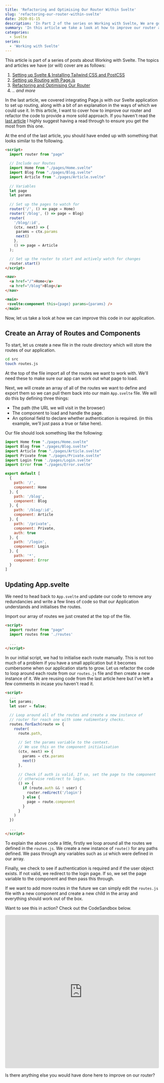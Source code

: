 ```yaml
---
title: 'Refactoring and Optimising Our Router Within Svelte'
slug: 'refactoring-our-router-within-svelte'
date: 2020-01-15
description: 'In Part 2 of the series on Working with Svelte, We are going to take a look at how to improve our router (implemented with Page.js) and refactor the code to provide a more solid approach. We will also set up our application to easily add in new routes.'
summary: 'In this article we take a look at how to improve our router and refactor the code to provide a more solid approach'
categories:
  - Svelte
series:
  - 'Working with Svelte'
---
```

<div class="rounded-lg p-6 lg:p-8 bg-site-orange mb-10">
  <p>This article is part of a series of posts about Working with Svelte. The topics and articles we have (or will) cover are as follows:</p>
  <ol>
    <li><a class="no-underscore no-hover font-semibold inline" href="/posts/setting-up-svelte-and-integrating-tailwind-css">Setting up Svelte & Installing Tailwind CSS and PostCSS</a></li>
    <li><a class="no-underscore no-hover font-semibold inline" href="/posts/setting-up-routing-in-svelte-with-pagejs">Setting up Routing with Page.js</a></li>
    <li><a class="no-underscore no-hover font-semibold inline" href="#">Refactoring and Optimising Our Router</a></li>
    <li><i>.. and more</i></li>
  </ol>
</div>

In the last article, we covered integrating Page.js with our Svelte application to set up routing, along with a bit of an explanation in the ways of which we could use it. In this article, I want to cover how to improve our router and refactor the code to provide a more solid approach. If you haven't read the [last article](https://jackwhiting.co.uk/posts/setting-up-routing-in-svelte-with-pagejs/) I highly suggest having a read through to ensure you get the most from this one.

At the end of the last article, you should have ended up with something that looks similar to the following.

```html
<script>
  import router from "page"
  
  // Include our Routes
  import Home from "./pages/Home.svelte"
  import Blog from "./pages/Blog.svelte"
  import Article from "./pages/Article.svelte"
  
  // Variables
  let page
  let params
  
  // Set up the pages to watch for
  router('/', () => page = Home)
  router('/blog', () => page = Blog)
  router(
    '/blog/:id', 
    (ctx, next) => {
     params = ctx.params
     next()
    }, 
    () => page = Article
  );

  // Set up the router to start and actively watch for changes
  router.start()
</script>

<nav>
  <a href="/">Home</a>
  <a href="/blog">Blog</a>
</nav>

<main>
 <svelte:component this={page} params={params} />
</main>
```

Now, let us take a look at how we can improve this code in our application.

## Create an Array of Routes and Components

To start, let us create a new file in the route directory which will store the routes of our application.

```bash
cd src
touch routes.js
```

At the top of the file import all of the routes we want to work with. We'll need these to make sure our app can work out what page to load.

Next, we will create an array of all of the routes we want to define and export them so we can pull them back into our main `App.svelte` file. We will do this by defining three things:

- The path (the URL we will visit in the browser)
- The component to load and handle the page.
- An optional field to declare whether authentication is required. (in this example, we'll just pass a true or false here).

Our file should look something like the following:

```js
import Home from "./pages/Home.svelte"
import Blog from "./pages/Blog.svelte"
import Article from "./pages/Article.svelte"
import Private from "./pages/Private.svelte"
import Login from './pages/Login.svelte'
import Error from "./pages/Error.svelte"

export default [
  {
    path: '/',
    component: Home
  }, {
    path: '/blog',
    component: Blog
  }, {
    path: '/blog/:id',
    component: Article
  }, {
    path: '/private',
    component: Private,
    auth: true
  }, {
    path: '/login',
    component: Login
  }, {
    path: '*',
    component: Error
  }
]
```

## Updating App.svelte

We need to head back to `App.svelte` and update our code to remove any redundancies and write a few lines of code so that our Application understands and initialises the routes. 

Import our array of routes we just created at the top of the file.

```html
<script>
  import router from "page"
  import routes from './routes'
  
  ...
</script>
```

In our initial script, we had to initialise each route manually. This is not too much of a problem if you have a small application but it becomes cumbersome when our application starts to grow. Let us refactor the code to loop around each route from our `routes.js` file and then create a new instance of it. We are reusing code from the last article here but I've left a few comments in incase you haven't read it.

```html
<script>
  ...
  let params;
  let user = false;

  // Loop around all of the routes and create a new instance of
  // router for reach one with some rudimentary checks.
  routes.forEach(route => {
    router(
      route.path, 
      
      // Set the params variable to the context.
      // We use this on the component initialisation
      (ctx, next) => {
        params = ctx.params
        next()
      },
      
      // Check if auth is valid. If so, set the page to the component
      // otherwise redirect to login.
      () => {
        if (route.auth && ! user) {
          router.redirect('/login')
        } else {
          page = route.component
        }
      }
    )
  })
  
  ...
</script>
```

To explain the above code a little, firstly we loop around all the routes we defined in the `routes.js`. We create a new instance of `route()` for any paths defined. We pass through any variables such as `id` which were defined in our array. 

Finally, we check to see if authentication is required and if the user object exists. If not valid, we redirect to the login page. If so, we set the page variable to the component and then pass this through.

If we want to add more routes in the future we can simply edit the `routes.js` file with a new component and create a new child in the array and everything should work out of the box.

Want to see this in action? Check out the CodeSandbox below.

<iframe src="https://codesandbox.io/embed/polished-dew-pckm7?fontsize=14&hidenavigation=1&module=%2FApp.svelte&theme=dark" class="mt-6" style="width:100%; height:500px; border:0; border-radius: 4px; overflow:hidden;" title="polished-dew-pckm7" allow="geolocation; microphone; camera; midi; vr; accelerometer; gyroscope; payment; ambient-light-sensor; encrypted-media; usb" sandbox="allow-modals allow-forms allow-popups allow-scripts allow-same-origin"></iframe>

Is there anything else you would have done here to improve on our router?
